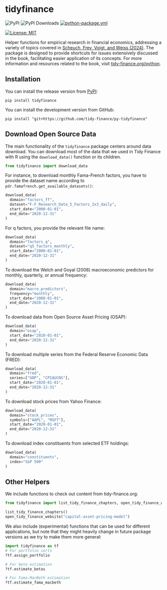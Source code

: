 # tidyfinance

![PyPI](https://img.shields.io/pypi/v/tidyfinance?label=pypi%20package)
![PyPI Downloads](https://img.shields.io/pypi/dm/tidyfinance)
[![python-package.yml](https://github.com/tidy-finance/py-tidyfinance/actions/workflows/python-package.yml/badge.svg)](https://github.com/tidy-finance/py-tidyfinance/actions/workflows/python-package.yml)
<!-- [![codecov.yml](https://codecov.io/gh/tidy-finance/py-tidyfinance/graph/badge.svg)](https://app.codecov.io/gh/tidy-finance/py-tidyfinance) -->
[![License:
MIT](https://img.shields.io/badge/License-MIT-yellow.svg)](https://opensource.org/licenses/MIT)

Helper functions for empirical research in financial economics, addressing a variety of topics covered in [Scheuch, Frey, Voigt, and Weiss (2024)](https://doi.org/10.1201/9781032684307). The package is designed to provide shortcuts for issues extensively discussed in the book, facilitating easier application of its concepts. For more information and resources related to the book, visit [tidy-finance.org/python](https://tidy-finance.org/python).

## Installation

You can install the release version from [PyPI](https://pypi.org/project/tidyfinance/):

```
pip install tidyfinance
```

You can install the development version from GitHub:

```
pip install "git+https://github.com/tidy-finance/py-tidyfinance"
```

## Download Open Source Data

The main functionality of the `tidyfinance` package centers around data download. You can download most of the data that we used in Tidy Finance with R using the `download_data()` function or its children. 

```python
from tidyfinance import download_data
```

For instance, to download monthly Fama-French factors, you have to provide the dataset name according to `pdr.famafrench.get_available_datasets()`:

```python
download_data(
  domain="factors_ff",
  dataset="F-F_Research_Data_5_Factors_2x3_daily",
  start_date="2000-01-01", 
  end_date="2020-12-31"
)
```

For q factors, you provide the relevant file name:

```python
download_data(
  domain="factors_q",
  dataset="q5_factors_monthly",
  start_date="2000-01-01", 
  end_date="2020-12-31"
)
```

To download the Welch and Goyal (2008) macroeconomic predictors for monthly, quarterly, or annual frequency:

```python
download_data(
  domain="macro_predictors",
  frequency="monthly",
  start_date="2000-01-01", 
  end_date="2020-12-31"
)
```

To download data from Open Source Asset Pricing (OSAP):

```python
download_data(
  domain="osap",
  start_date="2020-01-01", 
  end_date="2020-12-31"
)
```

To download multiple series from the Federal Reserve Economic Data (FRED):

```python
download_data(
  domain="fred",
  series=["GDP", "CPIAUCNS"], 
  start_date="2020-01-01", 
  end_date="2020-12-31"
)
```

To download stock prices from Yahoo Finance:

```python
download_data(
  domain="stock_prices",
  symbols=["AAPL", "MSFT"], 
  start_date="2020-01-01", 
  end_date="2020-12-31"
)
```

To download index constituents from selected ETF holdings: 

```python
download_data(
  domain="constituents",
  index="S&P 500"
)
```

## Other Helpers

We include functions to check out content from tidy-finance.org:

```python
from tidyfinance import list_tidy_finance_chapters, open_tidy_finance_website

list_tidy_finance_chapters()
open_tidy_finance_website("capital-asset-pricing-model")
```

We also include (experimental) functions that can be used for different applications, but note that they might heavily change in future package versions as we try to make them more general:

```python
import tidyfinance as tf
# For portfolio sorts
?tf.assign_portfolio

# For beta estimation
?tf.estimate_betas

# For Fama-MacBeth estimation
?tf.estimate_fama_macbeth
```